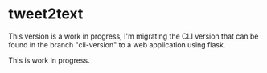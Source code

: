 # tweet2text
This version is a work in progress, I'm migrating the CLI version that can be found in the branch "cli-version" to a web application using flask.

This is work in progress.


